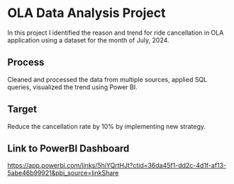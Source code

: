 # OLA Data Analysis Project
In this project I identified the reason and trend for ride cancellation in OLA application using a dataset for the month of July, 2024.
## Process
Cleaned and processed the data from multiple sources, applied SQL queries, visualized the trend using Power BI.
## Target
Reduce the cancellation rate by 10% by implementing new strategy.
## Link to PowerBI Dashboard
https://app.powerbi.com/links/5hiYQrtHJt?ctid=36da45f1-dd2c-4d1f-af13-5abe46b99921&pbi_source=linkShare
